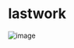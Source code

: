 # lastwork
![image](https://github.com/user-attachments/assets/4984f97e-2b40-44a5-8b50-ef892513d72c)
